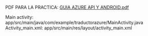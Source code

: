 PDF PARA LA PRACTICA:
[GUIA AZURE API Y ANDROID.pdf](https://github.com/user-attachments/files/18272085/GUIA.AZURE.API.Y.ANDROID.pdf)

Main activity:
app/src/main/java/com/example/traductorazure/MainActivity.java
Activity_main.xml:
app/src/main/res/layout/activity_main.xml

